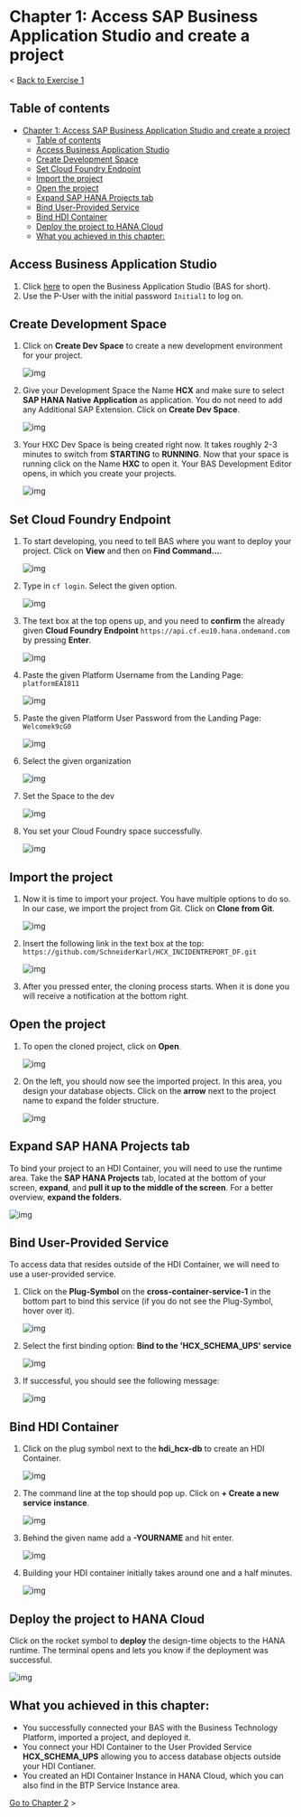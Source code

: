 # Chapter 1: Access SAP Business Application Studio and create a project

< [Back to Exercise 1](./README.md)

## Table of contents

<!-- TOC -->

- [Chapter 1: Access SAP Business Application Studio and create a project](#chapter-1-access-sap-business-application-studio-and-create-a-project)
  - [Table of contents](#table-of-contents)
  - [Access Business Application Studio](#access-business-application-studio)
  - [Create Development Space](#create-development-space)
  - [Set Cloud Foundry Endpoint](#set-cloud-foundry-endpoint)
  - [Import the project](#import-the-project)
  - [Open the project](#open-the-project)
  - [Expand SAP HANA Projects tab](#expand-sap-hana-projects-tab)
  - [Bind User-Provided Service](#bind-user-provided-service)
  - [Bind HDI Container](#bind-hdi-container)
  - [Deploy the project to HANA Cloud](#deploy-the-project-to-hana-cloud)
  - [What you achieved in this chapter:](#what-you-achieved-in-this-chapter)

<!-- /TOC -->

## Access Business Application Studio

1) Click [here](https://xaea1811-cf-eu10.eu10cf.applicationstudio.cloud.sap/index.html) to open the Business Application Studio (BAS for short). 
2) Use the P-User with the initial password `Initial1` to log on.

## Create Development Space

1) Click on **Create Dev Space** to create a new development environment for your project. 

   ![img](./Images/Exercise1_001.png)

2) Give your Development Space the Name **HCX** and make sure to select **SAP HANA Native Application** as application. You do not need to add any Additional SAP Extension. Click on **Create Dev Space**.

   ![img](./Images/Exercise1_002.png)

3) Your HXC Dev Space is being created right now. It takes roughly 2-3 minutes to switch from **STARTING** to **RUNNING**. Now that your space is running click on the Name **HXC** to open it. Your BAS Development Editor opens, in which you create your projects.

   ![img](./Images/Exercise1_003.png)

## Set Cloud Foundry Endpoint

1) To start developing, you need to tell BAS where you want to deploy your project. Click on **View** and then on **Find Command...**.

   ![img](./Images/Exercise1_003_1.png)

2) Type in ``cf login``. Select the given option.

   ![img](./Images/Exercise1_004.png)

3) The text box at the top opens up, and you need to **confirm** the already given **Cloud Foundry Endpoint** `https://api.cf.eu10.hana.ondemand.com` by pressing **Enter**.

   ![img](./Images/Exercise1_005.png)

4) Paste the given Platform Username from the Landing Page: ``platformEA1811``

   ![img](./Images/Exercise1_006.png)

5) Paste the given Platform User Password from the Landing Page: ``Welcomek9cG0``

   ![img](./Images/Exercise1_007.png)

6) Select the given organization

   ![img](./Images/Exercise1_008.png)

7) Set the Space to the dev

   ![img](./Images/Exercise1_009.png)

8) You set your Cloud Foundry space successfully.

   ![img](./Images/Exercise1_010.png)

## Import the project

1) Now it is time to import your project. You have multiple options to do so. In our case, we import the project from Git. Click on **Clone from Git**.

   ![img](./Images/Exercise1_011.png)

2) Insert the following link in the text box at the top: ```https://github.com/SchneiderKarl/HCX_INCIDENTREPORT_DF.git```

   ![img](./Images/Exercise1_012.png)

3) After you pressed enter, the cloning process starts.  When it is done you will receive a notification at the bottom right.

## Open the project

1) To open the cloned project, click on **Open**.

   ![img](./Images/Exercise1_014_1.png)

2) On the left, you should now see the imported project. In this area, you design your database objects. Click on the **arrow** next to the project name to expand the folder structure.

   ![img](./Images/Exercise1_017.png)

## Expand SAP HANA Projects tab

To bind your project to an HDI Container, you will need to use the runtime area. Take the **SAP HANA Projects** tab, located at the bottom of your screen, **expand**, and **pull it up to the middle of the screen**. For a better overview, **expand the folders**. 

![img](./Images/Exercise1_018_1.gif)

## Bind User-Provided Service

To access data that resides outside of the HDI Container, we will need to use a user-provided service. 
1) Click on the **Plug-Symbol** on the **cross-container-service-1** in the bottom part to bind this service (if you do not see the Plug-Symbol, hover over it).

   ![img](./Images/Exercise1_019.png)

2) Select the first binding option: **Bind to the 'HCX_SCHEMA_UPS' service**

   ![img](./Images/Exercise1_020.png)

3) If successful, you should see the following message:

   ![img](./Images/Exercise1_021.png)

## Bind HDI Container

1) Click on the plug symbol next to the **hdi_hcx-db** to create an HDI Container.

   ![img](./Images/Exercise1_022.png)

2) The command line at the top should pop up. Click on **+ Create a new service** **instance**.

   ![img](./Images/Exercise1_023.png)

3) Behind the given name add a **-YOURNAME** and hit enter.

   ![img](./Images/Exercise1_024.png)

4) Building your HDI container initially takes around one and a half minutes.

   ![img](./Images/Exercise1_025.png)

## Deploy the project to HANA Cloud

Click on the rocket symbol to **deploy** the design-time objects to the HANA runtime. The terminal opens and lets you know if the deployment was successful.

![img](./Images/Exercise1_026.png)

## What you achieved in this chapter:

- You successfully connected your BAS with the Business Technology Platform, imported a project, and  deployed it.
- You connect your HDI Container to the User Provided  Service **HCX_SCHEMA_UPS** allowing you to access database objects outside your  HDI Contianer.
- You created an HDI Container Instance in HANA  Cloud, which you can also find in the BTP Service Instance area.

[Go to Chapter 2](./Exercise1_Chapter2.md) >

